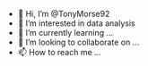 - 👋 Hi, I’m @TonyMorse92
- 👀 I’m interested in data analysis
- 🌱 I’m currently learning ...
- 💞️ I’m looking to collaborate on ...
- 📫 How to reach me ...

<!---
TonyMorse92/TonyMorse92 is a ✨ special ✨ repository because its `README.md` (this file) appears on your GitHub profile.
You can click the Preview link to take a look at your changes.
--->
